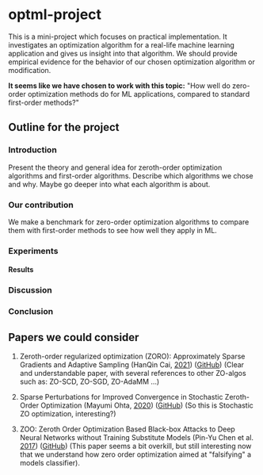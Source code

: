 # optml-project
This is a mini-project which focuses on practical implementation. It investigates an optimization algorithm
for a real-life machine learning application and gives us insight into that algorithm. We should provide empirical
evidence for the behavior of our chosen optimization algorithm or modification.

**It seems like we have chosen to work with this topic:** "How well do zero-order optimization methods do for ML applications, compared to standard first-order methods?"

## Outline for the project

### Introduction

Present the theory and general idea for zeroth-order optimization algorithms and first-order algorithms. Describe which algorithms we chose and why. Maybe go deeper into what each algorithm is about.

### Our contribution

We make a benchmark for zero-order optimization algorithms to compare them with first-order methods to see how well they apply in ML. 

### Experiments

#### Results

### Discussion

### Conclusion

## Papers we could consider


1) Zeroth-order regularized optimization (ZORO): Approximately Sparse Gradients and Adaptive Sampling (HanQin Cai, [2021](https://arxiv.org/pdf/2003.13001.pdf)) ([GitHub](https://github.com/caesarcai/ZORO)) (Clear and understandable paper, with several references to other ZO-algos such as: ZO-SCD, ZO-SGD, ZO-AdaMM ...)

2) Sparse Perturbations for Improved Convergence in Stochastic Zeroth-Order Optimization (Mayumi Ohta, [2020](https://arxiv.org/pdf/2006.01759.pdf)) ([GitHub](https://github.com/StatNLP/sparse_szo))  (So this is Stochastic ZO optimization, interesting?)

3) ZOO: Zeroth Order Optimization Based Black-box Attacks to Deep Neural Networks without Training Substitute Models (Pin-Yu Chen et al. [2017](https://arxiv.org/pdf/1708.03999.pdf)) ([GitHub](https://github.com/as791/ZOO_Attack_PyTorch)) (This paper seems a bit overkill, but still interesting now that we understand how zero order optimization aimed at "falsifying" a models classifier). 
